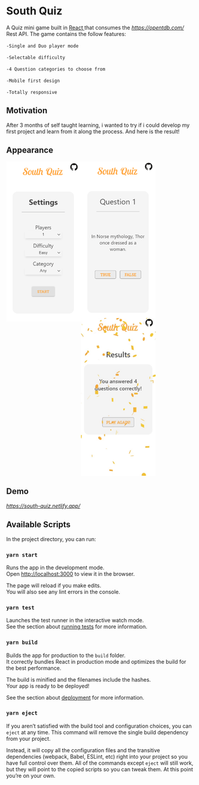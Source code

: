 # South Quiz
A Quiz mini game built in <a href="https://github.com/facebook/react">React <a> that consumes the *https://opentdb.com/* Rest API. The game contains the follow features:

`-Single and Duo player mode`

`-Selectable difficulty`

`-4 Question categories to choose from`

`-Mobile first design`

`-Totally responsive`


## Motivation
After 3 months of self taught learning, i wanted to try if i could develop my first project and learn from it along the process. And here is the result!


## Appearance

<p>
 <img align="left" src="src/img/Firstpage.PNG" width= "200" >
 
 
 <img align="center"  src="src/img/Question.PNG" width="200" >
 

 <img align="center" src="src/img/Resultsgif.gif" width="200" >
</p>

## Demo
*https://south-quiz.netlify.app/*

## Available Scripts

In the project directory, you can run:

### `yarn start`

Runs the app in the development mode.<br />
Open [http://localhost:3000](http://localhost:3000) to view it in the browser.

The page will reload if you make edits.<br />
You will also see any lint errors in the console.

### `yarn test`

Launches the test runner in the interactive watch mode.<br />
See the section about [running tests](https://facebook.github.io/create-react-app/docs/running-tests) for more information.

### `yarn build`

Builds the app for production to the `build` folder.<br />
It correctly bundles React in production mode and optimizes the build for the best performance.

The build is minified and the filenames include the hashes.<br />
Your app is ready to be deployed!

See the section about [deployment](https://facebook.github.io/create-react-app/docs/deployment) for more information.

### `yarn eject`

If you aren’t satisfied with the build tool and configuration choices, you can `eject` at any time. This command will remove the single build dependency from your project.

Instead, it will copy all the configuration files and the transitive dependencies (webpack, Babel, ESLint, etc) right into your project so you have full control over them. All of the commands except `eject` will still work, but they will point to the copied scripts so you can tweak them. At this point you’re on your own.




